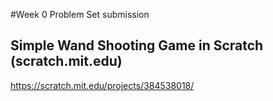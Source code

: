 #Week 0 Problem Set submission

## Simple Wand Shooting Game in Scratch (scratch.mit.edu)

https://scratch.mit.edu/projects/384538018/
